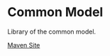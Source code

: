 # Common Model

Library of the common model.

[Maven Site](https://nexus.bremersee.org/repository/maven-sites/common-model/1.1.8/index.html)
